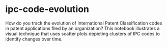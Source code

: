 # ipc-code-evolution
How do you track the evolution of International Patent Classification codes in patent applications filed by an organization? This notebook illustrates a visual technique that uses scatter plots depicting clusters of IPC codes to identify changes over time.
